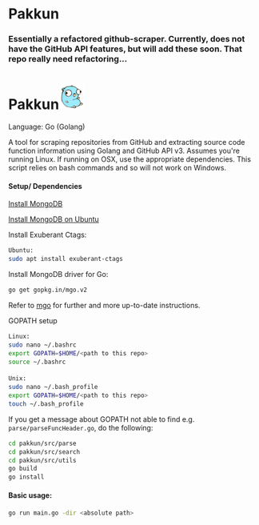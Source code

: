 # Pakkun
### Essentially a refactored github-scraper. Currently, does not have the GitHub API features, but will add these soon. That repo really need refactoring...

# Pakkun![Go gopher](./images/gopherbelly50.jpg)

Language: Go (Golang)

A tool for scraping repositories from GitHub and extracting source code function information using Golang and GitHub API v3. Assumes you're running Linux. If running on OSX, use the appropriate dependencies. This script relies on bash commands and so will not work on Windows.

#### Setup/ Dependencies

[Install MongoDB](https://golang.org/doc/install)

[Install MongoDB on Ubuntu](https://docs.mongodb.com/manual/tutorial/install-mongodb-on-ubuntu/)

Install Exuberant Ctags:
```sh
Ubuntu:
sudo apt install exuberant-ctags
```
Install MongoDB driver for Go:
```sh
go get gopkg.in/mgo.v2
```
Refer to [mgo](https://github.com/go-mgo/mgo) for further and more up-to-date instructions.

GOPATH setup
```sh
Linux:
sudo nano ~/.bashrc
export GOPATH=$HOME/<path to this repo>
source ~/.bashrc

Unix:
sudo nano ~/.bash_profile
export GOPATH=$HOME/<path to this repo>
touch ~/.bash_profile
```

If you get a message about GOPATH not able to find e.g. `parse/parseFuncHeader.go`, do the following:
```sh
cd pakkun/src/parse
cd pakkun/src/search
cd pakkun/src/utils
go build
go install
```

#### Basic usage:
```sh
go run main.go -dir <absolute path>
```


